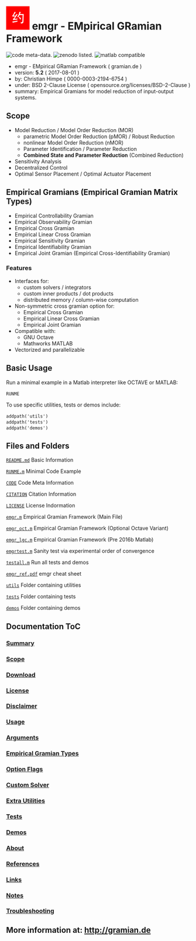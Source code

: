 ![emgr logo](emgr.png) emgr - EMpirical GRamian Framework
=========================================================

![code meta-data.](https://img.shields.io/badge/code_meta--data-%E2%9C%93-brightgreen.svg) 
![zenodo listed.](https://zenodo.org/badge/doi/10.5281/zenodo.837237.png)
![matlab compatible](https://img.shields.io/badge/matlab-compatible-lightgrey.svg)

* emgr - EMpirical GRamian Framework ( gramian.de )
* version: **5.2** ( 2017-08-01 )
* by: Christian Himpe ( 0000-0003-2194-6754 )
* under: BSD 2-Clause License ( opensource.org/licenses/BSD-2-Clause )
* summary: Empirical Gramians for model reduction of input-output systems.

## Scope

* Model Reduction / Model Order Reduction (MOR)
  * parametric Model Order Reduction (pMOR) / Robust Reduction
  * nonlinear Model Order Reduction (nMOR)
  * Parameter Identification / Parameter Reduction
  * **Combined State and Parameter Reduction** (Combined Reduction)
* Sensitivity Analysis
* Decentralized Control
* Optimal Sensor Placement / Optimal Actuator Placement

## Empirical Gramians (Empirical Gramian Matrix Types)

* Empirical Controllability Gramian
* Empirical Observability Gramian
* Empirical Cross Gramian
* Empirical Linear Cross Gramian
* Empirical Sensitivity Gramian
* Empirical Identifiability Gramian
* Empirical Joint Gramian (Empirical Cross-Identifiability Gramian)

### Features

* Interfaces for:
  * custom solvers / integrators
  * custom inner products / dot products
  * distributed memory / column-wise computation
* Non-symmetric cross gramian option for:
  * Empirical Cross Gramian
  * Empirical Linear Cross Gramian
  * Empirical Joint Gramian
* Compatible with:
  * GNU Octave
  * Mathworks MATLAB
* Vectorized and parallelizable

## Basic Usage

Run a minimal example in a Matlab interpreter like OCTAVE or MATLAB:
```
RUNME
```

To use specific utilities, tests or demos include:
```
addpath('utils')
addpath('tests')
addpath('demos')
```

## Files and Folders

[`README.md`](README.md) Basic Information

[`RUNME.m`](RUNME.m) Minimal Code Example

[`CODE`](CODE) Code Meta Information

[`CITATION`](CITATION) Citation Information

[`LICENSE`](LICENSE) License Indormation

[`emgr.m`](emgr.m) Empirical Gramian Framework (Main File)

[`emgr_oct.m`](emgr_oct.m) Empirical Gramian Framework (Optional Octave Variant) 

[`emgr_lgc.m`](emgr_lgc.m) Empirical Gramian Framework (Pre 2016b Matlab)

[`emgrtest.m`](emgrtest.m) Sanity test via experimental order of convergence

[`testall.m`](testall.m) Run all tests and demos

[`emgr_ref.pdf`](emgr_ref.pdf) emgr cheat sheet

[`utils`](utils) Folder containing utilities

[`tests`](tests) Folder containing tests

[`demos`](demos) Folder containing demos

## Documentation ToC

### [Summary](http://gramian.de/#summary)

### [Scope](http://gramian.de/#scope)

### [Download](http://gramian.de/#download)

### [License](http://gramian.de/#license)

### [Disclaimer](http://gramian.de/#disclaimer)

### [Usage](http://gramian.de/#usage)

### [Arguments](http://gramian.de/#arguments)

### [Empirical Gramian Types](http://gramian.de/#gramians)

### [Option Flags](http://gramian.de/#options)

### [Custom Solver](http://gramian.de/#solver)

### [Extra Utilities](http://gramian.de/#extra)

### [Tests](http://gramian.de/#tests)

### [Demos](http://gramian.de/#demos)

### [About](http://gramian.de/#about)

### [References](http://gramian.de/#references)

### [Links](http://gramian.de/#links)

### [Notes](http://gramian.de/#notes)

### [Troubleshooting](http://gramian.de/#trouble)

## More information at: http://gramian.de
